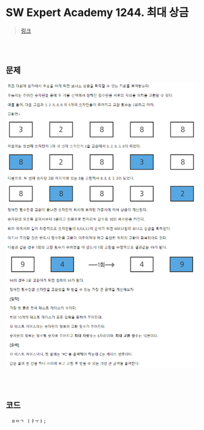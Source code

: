 # SW Expert Academy 1244. 최대 상금
> [링크][link]

[link]: https://swexpertacademy.com/main/code/problem/problemDetail.do?contestProbId=AV15Khn6AN0CFAYD&categoryId=AV15Khn6AN0CFAYD&categoryType=CODE&problemTitle=1244&orderBy=FIRST_REG_DATETIME&selectCodeLang=ALL&select-1=&pageSize=10&pageIndex=1 "link"

<br/><br/>

## 문제
![문제1](/images/문제1.PNG)
![문제2](/images/문제2.PNG)

<br/><br/>

## 코드
```
  ㅍㅁㄱ ㅣㅑㅜㅏ;
```
